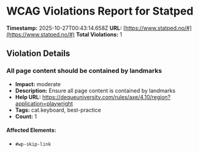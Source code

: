 # WCAG Violations Report for Statped

**Timestamp:** 2025-10-27T00:43:14.658Z
**URL:** [https://www.statped.no/#](https://www.statped.no/#)
**Total Violations:** 1

## Violation Details

### All page content should be contained by landmarks

- **Impact:** moderate
- **Description:** Ensure all page content is contained by landmarks
- **Help URL:** https://dequeuniversity.com/rules/axe/4.10/region?application=playwright
- **Tags:** cat.keyboard, best-practice
- **Count:** 1

#### Affected Elements:

- `#wp-skip-link`
